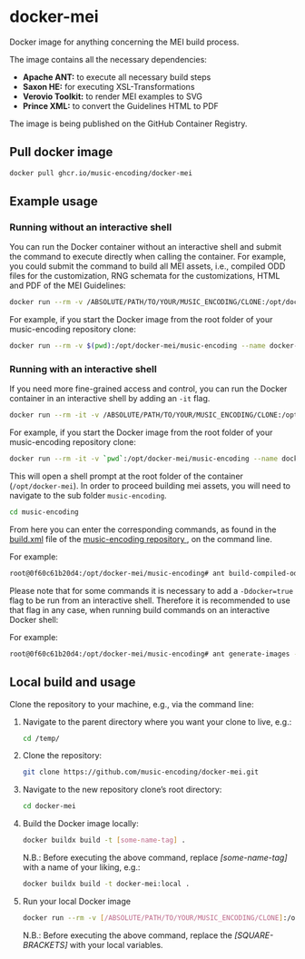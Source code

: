 # docker-mei

Docker image for anything concerning the MEI build process.

The image contains all the necessary dependencies:

* **Apache ANT:** to execute all necessary build steps
* **Saxon HE:** for executing XSL-Transformations
* **Verovio Toolkit:** to render MEI examples to SVG
* **Prince XML:** to convert the Guidelines HTML to PDF

The image is being published on the GitHub Container Registry.

## Pull docker image

```bash
docker pull ghcr.io/music-encoding/docker-mei
```

## Example usage

### Running without an interactive shell
You can run the Docker container without an interactive shell and submit the command to execute directly when calling the container. For example, you could submit the command to build all MEI assets, i.e., compiled ODD files for the customization, RNG schemata for the customizations, HTML and PDF of the MEI Guidelines:

```bash
docker run --rm -v /ABSOLUTE/PATH/TO/YOUR/MUSIC_ENCODING/CLONE:/opt/docker-mei/music-encoding --name docker-mei ghcr.io/music-encoding/docker-mei:latest ant -noinput -buildfile music-encoding/build.xml -Ddocker=true
```

For example, if you start the Docker image from the root folder of your music-encoding repository clone:

```bash
docker run --rm -v $(pwd):/opt/docker-mei/music-encoding --name docker-mei ghcr.io/music-encoding/docker-mei:latest ant -noinput -buildfile music-encoding/build.xml -Ddocker=true
```

### Running with an interactive shell

If you need more fine-grained access and control, you can run the Docker container in an interactive shell by adding an `-it` flag.

```bash
docker run --rm -it -v /ABSOLUTE/PATH/TO/YOUR/MUSIC_ENCODING/CLONE:/opt/docker-mei/music-encoding --name docker-mei ghcr.io/music-encoding/docker-mei:latest
```

For example, if you start the Docker image from the root folder of your music-encoding repository clone:

```bash
docker run --rm -it -v `pwd`:/opt/docker-mei/music-encoding --name docker-mei ghcr.io/music-encoding/docker-mei
```

This will open a shell prompt at the root folder of the container (`/opt/docker-mei`). In order to proceed building mei assets, you will need to navigate to the sub folder `music-encoding`.

```bash
cd music-encoding
```

From here you can enter the corresponding commands, as found in the [build.xml](https://github.com/music-encoding/music-encoding/blob/develop/build.xml) file of the [music-encoding repository ](https://github.com/music-encoding/music-encoding), on the command line.

For example:

```bash
root@0f60c61b20d4:/opt/docker-mei/music-encoding# ant build-compiled-odd
```

Please note that for some commands it is necessary to add a `-Ddocker=true` flag to be run from an interactive shell. Therefore it is recommended to use that flag in any case, when running build commands on an interactive Docker shell:

For example:

```bash
root@0f60c61b20d4:/opt/docker-mei/music-encoding# ant generate-images -Ddocker=true
```

## Local build and usage

Clone the repository to your machine, e.g., via the command line:

1. Navigate to the parent directory where you want your clone to live, e.g.:

    ```bash
    cd /temp/ 
    ```

2. Clone the repository:

    ```bash
    git clone https://github.com/music-encoding/docker-mei.git 
    ```

3. Navigate to the new repository clone’s root directory:

    ```bash
    cd docker-mei
    ```

4. Build the Docker image locally:

    ```bash
    docker buildx build -t [some-name-tag] .
    ```

    N.B.: Before executing the above command, replace _[some-name-tag]_ with a name of your liking, e.g.:

    ```bash
    docker buildx build -t docker-mei:local .
    ```

5. Run your local Docker image

    ```bash
    docker run --rm -v [/ABSOLUTE/PATH/TO/YOUR/MUSIC_ENCODING/CLONE]:/opt/docker-mei/music-encoding --name docker-mei [some-name-tag]
    ```

    N.B.: Before executing the above command, replace the _[SQUARE-BRACKETS]_ with your local variables.
